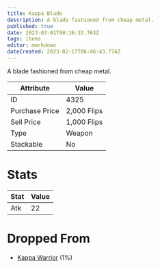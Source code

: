 ```yaml
---
title: Kappa Blade
description: A blade fashioned from cheap metal.
published: true
date: 2023-03-01T00:16:33.763Z
tags: items
editor: markdown
dateCreated: 2023-02-17T06:46:43.774Z
---
```


A blade fashioned from cheap metal.

|Attribute|Value|
|-|-|
|ID|4325|
|Purchase Price|2,000 Flips|
|Sell Price|1,000 Flips|
|Type|Weapon|
|Stackable|No|

# Stats
|Stat|Value|
|-|-|
|Atk|22|

# Dropped From
 * [Kappa Warrior](/monsters/kappa-warrior) (1%)
